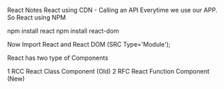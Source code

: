 
React Notes 
React using CDN - Calling an API Everytime we use our APP.
So React using NPM

npm install react
npm install react-dom 

Now Import React and React DOM (SRC Type='Module');

React has two type of Components

1 RCC React Class Component (Old)
2 RFC React Function Component (New)